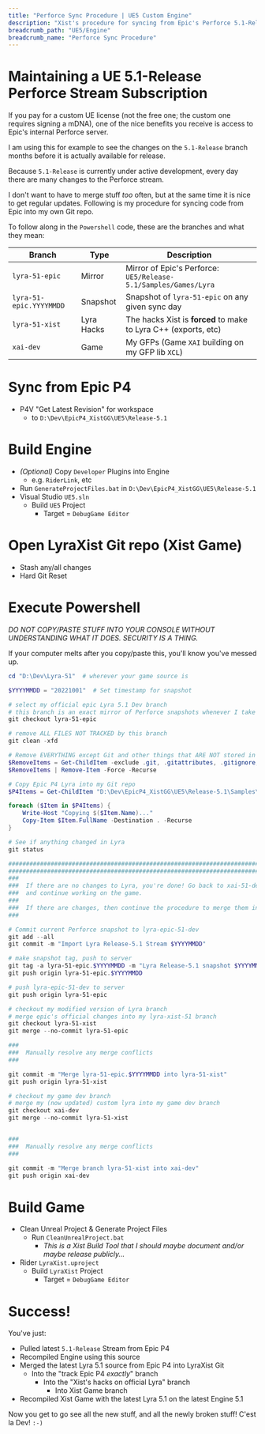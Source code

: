 ```yaml
---
title: "Perforce Sync Procedure | UE5 Custom Engine"
description: "Xist's procedure for syncing from Epic's Perforce 5.1-Release Stream"
breadcrumb_path: "UE5/Engine"
breadcrumb_name: "Perforce Sync Procedure"
---
```


# Maintaining a UE 5.1-Release Perforce Stream Subscription

If you pay for a custom UE license (not the free one; the custom one requires signing a mDNA),
one of the nice benefits you receive is access to Epic's internal Perforce server.

I am using this for example to see the changes on the `5.1-Release` branch months before it is
actually available for release.

Because `5.1-Release` is currently under active development, every day there are many changes
to the Perforce stream.

I don't want to have to merge stuff *too* often, but at the same time it is nice to get regular
updates.  Following is my procedure for syncing code from Epic into my own Git repo.

To follow along in the `Powershell` code, these are the branches and what they mean:

| Branch                  | Type       | Description                                                     |
|-------------------------|------------|-----------------------------------------------------------------|
| `lyra-51-epic`          | Mirror     | Mirror of Epic's Perforce: `UE5/Release-5.1/Samples/Games/Lyra` |
| `lyra-51-epic.YYYYMMDD` | Snapshot   | Snapshot of `lyra-51-epic` on any given sync day                |
| `lyra-51-xist`          | Lyra Hacks | The hacks Xist is **forced** to make to Lyra C++ (exports, etc) |
| `xai-dev`               | Game       | My GFPs (Game `XAI` building on my GFP lib `XCL`)               |

# Sync from Epic P4

- P4V "Get Latest Revision" for workspace
  - to `D:\Dev\EpicP4_XistGG\UE5\Release-5.1`


# Build Engine

- *(Optional)* Copy `Developer` Plugins into Engine
  - e.g. `RiderLink`, etc
- Run `GenerateProjectFiles.bat` in `D:\Dev\EpicP4_XistGG\UE5\Release-5.1`
- Visual Studio `UE5.sln`
  - Build `UE5` Project
    - Target = `DebugGame Editor`

# Open LyraXist Git repo (Xist Game)

- Stash any/all changes
- Hard Git Reset

# Execute Powershell

*DO NOT COPY/PASTE STUFF INTO YOUR CONSOLE WITHOUT UNDERSTANDING WHAT IT DOES. SECURITY IS A THING.*

If your computer melts after you copy/paste this, you'll know you've messed up.

```powershell
cd "D:\Dev\Lyra-51"  # wherever your game source is

$YYYYMMDD = "20221001"  # Set timestamp for snapshot

# select my official epic Lyra 5.1 Dev branch
# this branch is an exact mirror of Perforce snapshots whenever I take a snapshot
git checkout lyra-51-epic

# remove ALL FILES NOT TRACKED by this branch
git clean -xfd

# Remove EVERYTHING except Git and other things that ARE NOT stored in Epic's P4
$RemoveItems = Get-ChildItem -exclude .git, .gitattributes, .gitignore, Saved, LyraXist.uproject, .idea
$RemoveItems | Remove-Item -Force -Recurse

# Copy Epic P4 Lyra into my Git repo
$P4Items = Get-ChildItem "D:\Dev\EpicP4_XistGG\UE5\Release-5.1\Samples\Games\Lyra\" -exclude Binaries, Intermediate

foreach ($Item in $P4Items) {
    Write-Host "Copying $($Item.Name)..."
    Copy-Item $Item.FullName -Destination . -Recurse
}

# See if anything changed in Lyra
git status

################################################################################
################################################################################
###
###  If there are no changes to Lyra, you're done! Go back to xai-51-dev
###  and continue working on the game.
###
###  If there are changes, then continue the procedure to merge them in:
###

# Commit current Perforce snapshot to lyra-epic-51-dev
git add --all
git commit -m "Import Lyra Release-5.1 Stream $YYYYMMDD"

# make snapshot tag, push to server
git tag -a lyra-51-epic.$YYYYMMDD -m "Lyra Release-5.1 snapshot $YYYYMMDD"
git push origin lyra-51-epic.$YYYYMMDD

# push lyra-epic-51-dev to server
git push origin lyra-51-epic

# checkout my modified version of Lyra branch
# merge epic's official changes into my lyra-xist-51 branch
git checkout lyra-51-xist
git merge --no-commit lyra-51-epic

###
###  Manually resolve any merge conflicts
###

git commit -m "Merge lyra-51-epic.$YYYYMMDD into lyra-51-xist"
git push origin lyra-51-xist

# checkout my game dev branch
# merge my (now updated) custom lyra into my game dev branch
git checkout xai-dev
git merge --no-commit lyra-51-xist


###
###  Manually resolve any merge conflicts
###

git commit -m "Merge branch lyra-51-xist into xai-dev"
git push origin xai-dev
```

# Build Game

- Clean Unreal Project & Generate Project Files
  - Run `CleanUnrealProject.bat`
    - *This is a Xist Build Tool that I should maybe document and/or maybe release publicly...*
- Rider `LyraXist.uproject`
  - Build `LyraXist` Project
    - Target = `DebugGame Editor`


# Success!

You've just:

- Pulled latest `5.1-Release` Stream from Epic P4
- Recompiled Engine using this source
- Merged the latest Lyra 5.1 source from Epic P4 into LyraXist Git
  - Into the "track Epic P4 *exactly*" branch
    - Into the "Xist's hacks on official Lyra" branch
      - Into Xist Game branch
- Recompiled Xist Game with the latest Lyra 5.1 on the latest Engine 5.1

Now you get to go see all the new stuff, and all the newly broken stuff!  C'est la Dev!  `:-)`

